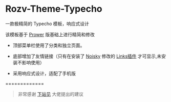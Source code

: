 # Rozv-Theme-Typecho
一款极精简的 Typecho 模板，响应式设计

该模板基于 <a href="https://www.prower.cn/work/2326" target="_blank">Prower</a> 版基础上进行精简和修改

- 顶部菜单栏使用了分类和独立页面。

- 底部增加了友情链接（只有在安装了 <a href="http://www.noisky.cn/" target="_blank">Noisky</a> 修改的 <a href="https://github.com/noisky/Links-for-Rozv-Theme" target="_blank">Links插件</a> 才可显示,未安装不影响使用）

- 采用响应式设计，适配了手机版

=============

> 非常感谢 <a href="http://www.xiazhanjian.com/" target="_blank">下站见</a> 大佬提出的建议
